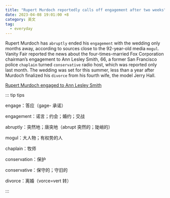 ```yaml
---
title: "Rupert Murdoch reportedly calls off engagement after two weeks"
date: 2023-04-08 19:01:00 +8
category: 英文
tag:
  - everyday
---
```


Rupert Murdoch has `abruptly` ended his `engagement` with the wedding only months away, according to sources close to the 92-year-old media `mogul`. Vanity Fair reported the news about the four-times-married Fox Corporation chairman’s engagement to Ann Lesley Smith, 66, a former San Francisco police `chaplain` turned `conservative` radio host, which was reported only last month. The wedding was set for this summer, less than a year after Murdoch finalized his `divorce` from his fourth wife, the model Jerry Hall.

[Rupert Murdoch engaged to Ann Lesley Smith](./2303241901.md)

::: tip tips

engage：答应（gage- 承诺）

engagement：诺言；约会；婚约；交战

abruptly：突然地；唐突地（abrupt 突然的；陡峭的）

mogul：大人物；有权势的人

chaplain：牧师

conservation：保护

conservative：保守的；守旧的

divorce：离婚（vorce=vert 转）

:::
